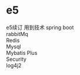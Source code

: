 # e5
e5续订
用到技术
spring boot
<br>
rabbitMq
<br>
Redis
<br>
Mysql
<br>
Mybatis Plus
<br>
Security
<br>
log4j2


